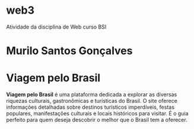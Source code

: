 # web3
Atividade da disciplina de Web curso BSI
# Murilo Santos Gonçalves
# Viagem pelo Brasil

**Viagem pelo Brasil** é uma plataforma dedicada a explorar as diversas riquezas culturais, gastronômicas e turísticas do Brasil. O site oferece informações detalhadas sobre destinos turísticos imperdíveis, festas populares, manifestações culturais e locais históricos para visitar. É o guia perfeito para quem deseja descobrir o melhor que o Brasil tem a oferecer.
